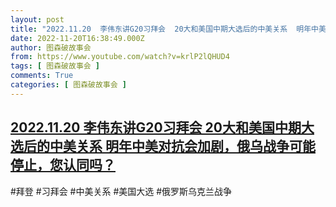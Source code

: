 ```yaml
---
layout: post
title: "2022.11.20  李伟东讲G20习拜会  20大和美国中期大选后的中美关系  明年中美对抗会加剧，俄乌战争可能停止，您认同吗？"
date: 2022-11-20T16:38:49.000Z
author: 图森破故事会
from: https://www.youtube.com/watch?v=krlP2lQHUD4
tags: [ 图森破故事会 ]
comments: True
categories: [ 图森破故事会 ]
---
```

<!--1668962329000-->
[2022.11.20  李伟东讲G20习拜会  20大和美国中期大选后的中美关系  明年中美对抗会加剧，俄乌战争可能停止，您认同吗？](https://www.youtube.com/watch?v=krlP2lQHUD4)
------

<div>
#拜登  #习拜会 #中美关系  #美国大选 #俄罗斯乌克兰战争
</div>
